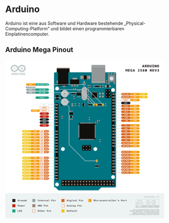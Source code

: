 # Arduino
Arduino ist eine aus Software und Hardware bestehende „Physical-Computing-Platform“ und bildet einen programmierbaren Einplatinencomputer.

## Arduino Mega Pinout
![](../_Medien/Arduino_Mega_2560.png)

